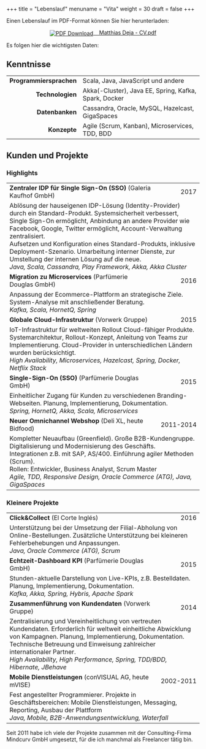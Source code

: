 +++
title = "Lebenslauf"
menuname = "Vita"
weight = 30
draft = false
+++

Einen Lebenslauf im PDF-Format können Sie hier herunterladen:

<a href="/docs/Matthias Deja - CV.pdf" style="display: block; text-align: center">
  <img src="/images/pdf.png" alt="PDF Download" style="vertical-align: middle" /> &nbsp;&nbsp; Matthias Deja - CV.pdf
</a>

Es folgen hier die wichtigsten Daten:

## Kenntnisse

<div class="table-wrapper">
  <table>
    <tbody>
      <tr>
        <td align="right"><b>Programmiersprachen</b></td>
        <td>Scala, Java, JavaScript und andere</td>
      </tr>
      <tr>
        <td align="right"><b>Technologien</b></td>
        <td>Akka(-Cluster), Java EE, Spring, Kafka, Spark, Docker</td>
      </tr>
      <tr>
        <td align="right"><b>Datenbanken</b></td>
        <td>Cassandra, Oracle, MySQL, Hazelcast, GigaSpaces</td>
      </tr>
      <tr>
        <td align="right"><b>Konzepte</b></td>
        <td>Agile (Scrum, Kanban), Microservices, TDD, BDD</td>
      </tr>
    </tbody>
  </table>
</div>

## Kunden und Projekte

### Highlights

<div class="table-wrapper">
  <table>
    <tbody>
      <tr> <td><b>Zentraler IDP für Single Sign-On (SSO)</b> (Galeria Kaufhof GmbH)</td> <td align="right">2017</t> </tr>
      <tr>
        <td colspan="2">
          Ablösung der hauseigenen IDP-Lösung (Identity-Provider) durch ein Standard-Produkt.
          Systemsicherheit verbessert, Single Sign-On ermöglicht, Anbindung an andere Provider wie Facebook, Google, Twitter ermöglicht, Account-Verwaltung zentralisiert.<br/>
          Aufsetzen und Konfiguration eines Standard-Produkts, inklusive Deployment-Szenario.
          Umarbeitung interner Dienste, zur Umstellung der internen Lösung auf die neue.<br/>
          <i>Java, Scala, Cassandra, Play Framework, Akka, Akka Cluster</i>
        </td>
      </tr>
      <tr> <td><b>Migration zu Microservices</b> (Parfümerie Douglas GmbH)</td> <td align="right">2016</t> </tr>
      <tr>
        <td colspan="2">
          Anpassung der Ecommerce-Plattform an strategische Ziele.
          System-Analyse mit anschließender Beratung.<br/>
          <i>Kafka, Scala, HornetQ, Spring</i>
        </td>
      </tr>
      <tr> <td><b>Globale Cloud-Infrastruktur</b> (Vorwerk Gruppe)</td> <td align="right">2015</t> </tr>
      <tr>
        <td colspan="2">
          IoT-Infrastruktur für weltweiten Rollout Cloud-fähiger Produkte.
          Systemarchitektur, Rollout-Konzept, Anleitung von Teams zur Implementierung.
          Cloud-Provider in unterschiedlichen Ländern wurden berücksichtigt.<br/>
          <i>High Availability, Microservices, Hazelcast, Spring, Docker, Netflix Stack</i>
        </td>
      </tr>
      <tr> <td><b>Single-Sign-On (SSO)</b> (Parfümerie Douglas GmbH)</td> <td align="right">2015</t> </tr>
      <tr>
        <td colspan="2">
          Einheitlicher Zugang für Kunden zu verschiedenen Branding-Webseiten.
          Planung, Implementierung, Dokumentation.<br/>
          <i>Spring, HornetQ, Akka, Scala, Microservices</i>
        </td>
      </tr>
      <tr> <td><b>Neuer Omnichannel Webshop</b> (Deli XL, heute Bidfood)</td> <td align="right">2011-2014</t> </tr>
      <tr>
        <td colspan="2">
          Kompletter Neuaufbau (Greenfield).
          Große B2B-Kundengruppe.
          Digitalisierung und Modernisierung des Geschäfts.<br/>
          Integrationen z.B. mit SAP, AS/400.
          Einführung agiler Methoden (Scrum).<br/>
          Rollen: Entwickler, Business Analyst, Scrum Master<br/>
          <i>Agile, TDD, Responsive Design, Oracle Commerce (ATG), Java, GigaSpaces</i>
        </td>
      </tr>
    </tbody>
  </table>
</div>

### Kleinere Projekte

<div class="table-wrapper">
  <table>
    <tbody>
      <tr> <td><b>Click&Collect</b> (El Corte Inglés)</td> <td align="right">2016</td> </tr>
      <tr>
        <td colspan="2">
          Unterstützung bei der Umsetzung der Filial-Abholung von Online-Bestellungen.
          Zusätzliche Unterstützung bei kleineren Fehlerbehebungen und Anpassungen.<br/>
          <i>Java, Oracle Commerce (ATG), Scrum</i>
        </td>
      </tr>
      <tr> <td><b>Echtzeit-Dashboard KPI</b> (Parfümerie Douglas GmbH)</td> <td align="right">2015</td> </tr>
      <tr>
        <td colspan="2">
          Stunden-aktuelle Darstellung von Live-KPIs, z.B. Bestelldaten.
          Planung, Implementierung, Dokumentation.<br/>
          <i>Kafka, Akka, Spring, Hybris, Apache Spark</i>
        </td>
      </tr>
      <tr> <td><b>Zusammenführung von Kundendaten</b> (Vorwerk Gruppe)</td> <td align="right">2014</td> </tr>
      <tr>
        <td colspan="2">
          Zentralisierung und Vereinheitlichung von vertreuten Kundendaten.
          Erforderlich für weltweit einheitliche Abwicklung von Kampagnen.
          Planung, Implementierung, Dokumentation.
          Technische Betreuung und Einweisung zahlreicher internationaler Partner.<br/>
          <i>High Availability, High Performance, Spring, TDD/BDD, Hibernate, JBehave</i>
        </td>
      </tr>
      <tr> <td><b>Mobile Dienstleistungen</b> (conVISUAL AG, heute mVISE)</td> <td align="right">2002-2011</td> </tr>
      <tr>
        <td colspan="2">
          Fest angestellter Programmierer.
          Projekte in Geschäftsbereichen: Mobile Dienstleistungen, Messaging, Reporting, Ausbau der Plattform<br/>
          <i>Java, Mobile, B2B-Anwendungsentwicklung, Waterfall</i>
        </td>
      </tr>
    </tbody>
  </table>
</div>

Seit 2011 habe ich viele der Projekte zusammen mit der Consulting-Firma Mindcurv GmbH umgesetzt, für die ich manchmal als Freelancer tätig bin.

